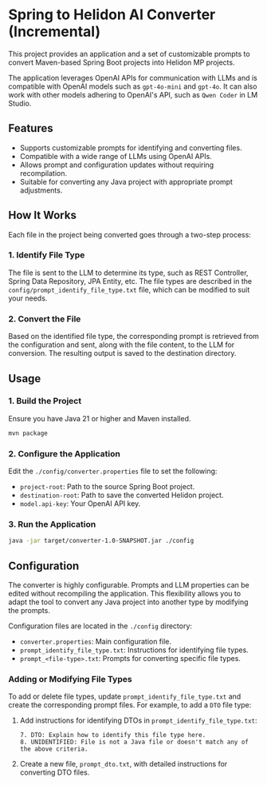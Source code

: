 # Spring to Helidon AI Converter (Incremental)

This project provides an application and a set of customizable prompts to convert Maven-based Spring Boot projects into Helidon MP projects.

The application leverages OpenAI APIs for communication with LLMs and is compatible with OpenAI models such as `gpt-4o-mini` and `gpt-4o`. It can also work with other models adhering to OpenAI's API, such as `Qwen Coder` in LM Studio.

## Features
 
- Supports customizable prompts for identifying and converting files.
- Compatible with a wide range of LLMs using OpenAI APIs.
- Allows prompt and configuration updates without requiring recompilation.
- Suitable for converting any Java project with appropriate prompt adjustments.

## How It Works

Each file in the project being converted goes through a two-step process:

### 1. Identify File Type

The file is sent to the LLM to determine its type, such as REST Controller, Spring Data Repository, JPA Entity, etc. The file types are described in the `config/prompt_identify_file_type.txt` file, which can be modified to suit your needs.

### 2. Convert the File

Based on the identified file type, the corresponding prompt is retrieved from the configuration and sent, along with the file content, to the LLM for conversion. The resulting output is saved to the destination directory.

## Usage

### 1. Build the Project
Ensure you have Java 21 or higher and Maven installed.

```bash
mvn package
```

### 2. Configure the Application

Edit the `./config/converter.properties` file to set the following:
- `project-root`: Path to the source Spring Boot project.
- `destination-root`: Path to save the converted Helidon project.
- `model.api-key`: Your OpenAI API key.

### 3. Run the Application

```bash
java -jar target/converter-1.0-SNAPSHOT.jar ./config
```

## Configuration

The converter is highly configurable. Prompts and LLM properties can be edited without recompiling the application. This flexibility allows you to adapt the tool to convert any Java project into another type by modifying the prompts.

Configuration files are located in the `./config` directory:

- `converter.properties`: Main configuration file.
- `prompt_identify_file_type.txt`: Instructions for identifying file types.
- `prompt_<file-type>.txt`: Prompts for converting specific file types.

### Adding or Modifying File Types

To add or delete file types, update `prompt_identify_file_type.txt` and create the corresponding prompt files. For example, to add a `DTO` file type:

1. Add instructions for identifying DTOs in `prompt_identify_file_type.txt`:

    ```text
    7. DTO: Explain how to identify this file type here.
    8. UNIDENTIFIED: File is not a Java file or doesn't match any of the above criteria.
    ```

2. Create a new file, `prompt_dto.txt`, with detailed instructions for converting DTO files.
